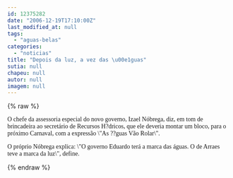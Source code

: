 ```yaml
---
id: 12375282
date: "2006-12-19T17:10:00Z"
last_modified_at: null
tags:
  - "aguas-belas"
categories:
  - "noticias"
title: "Depois da luz, a vez das \u00e1guas"
sutia: null
chapeu: null
autor: null
imagem: null
---
```

{% raw %}
<p><P><FONT face=Verdana>O chefe da assessoria especial do novo governo, Izael Nóbrega, diz, em tom de brincadeira ao secretário de Recursos H?dricos, que ele deveria montar um bloco, para o próximo Carnaval, com a expressão \"As ??guas Vão Rolar\".</FONT></P></p>
<p><P><FONT face=Verdana>O próprio Nóbrega explica: \"O governo Eduardo terá a marca das águas. O de Arraes teve a marca da luz\", define.</FONT></P> </p>
{% endraw %}